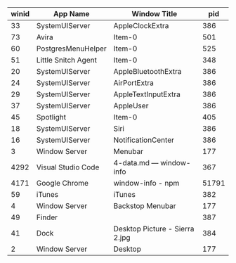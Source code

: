 
| winid | App Name | Window Title | pid |
| ----- | -------- | ------------ | --- |
| 33 | SystemUIServer | AppleClockExtra | 386 |
| 73 | Avira | Item-0 | 501 |
| 60 | PostgresMenuHelper | Item-0 | 525 |
| 51 | Little Snitch Agent | Item-0 | 348 |
| 20 | SystemUIServer | AppleBluetoothExtra | 386 |
| 24 | SystemUIServer | AirPortExtra | 386 |
| 29 | SystemUIServer | AppleTextInputExtra | 386 |
| 37 | SystemUIServer | AppleUser | 386 |
| 45 | Spotlight | Item-0 | 405 |
| 18 | SystemUIServer | Siri | 386 |
| 16 | SystemUIServer | NotificationCenter | 386 |
| 3 | Window Server | Menubar | 177 |
| 4292 | Visual Studio Code | 4-data.md — window-info | 367 |
| 4171 | Google Chrome | window-info - npm | 51791 |
| 59 | iTunes | iTunes | 382 |
| 4 | Window Server | Backstop Menubar | 177 |
| 49 | Finder |  | 387 |
| 41 | Dock | Desktop Picture - Sierra 2.jpg | 384 |
| 2 | Window Server | Desktop | 177 |
<!-- %FORK-table example example/example.js% -->
